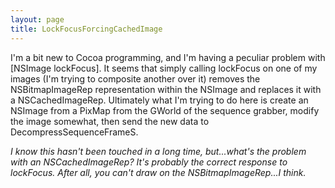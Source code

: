 ```yaml
---
layout: page
title: LockFocusForcingCachedImage
---
```




I'm a bit new to Cocoa programming, and I'm having a peculiar problem with [NSImage lockFocus].  It seems that simply calling lockFocus on one of my images (I'm trying to composite another over it) removes the NSBitmapImageRep representation within the NSImage and replaces it with a NSCachedImageRep.  Ultimately what I'm trying to do here is create an NSImage from a PixMap from the GWorld of the sequence grabber, modify the image somewhat, then send the new data to DecompressSequenceFrameS.

*I know this hasn't been touched in a long time, but...what's the problem with an NSCachedImageRep? It's probably the correct response to lockFocus. After all, you can't draw on the NSBitmapImageRep...I think.*

